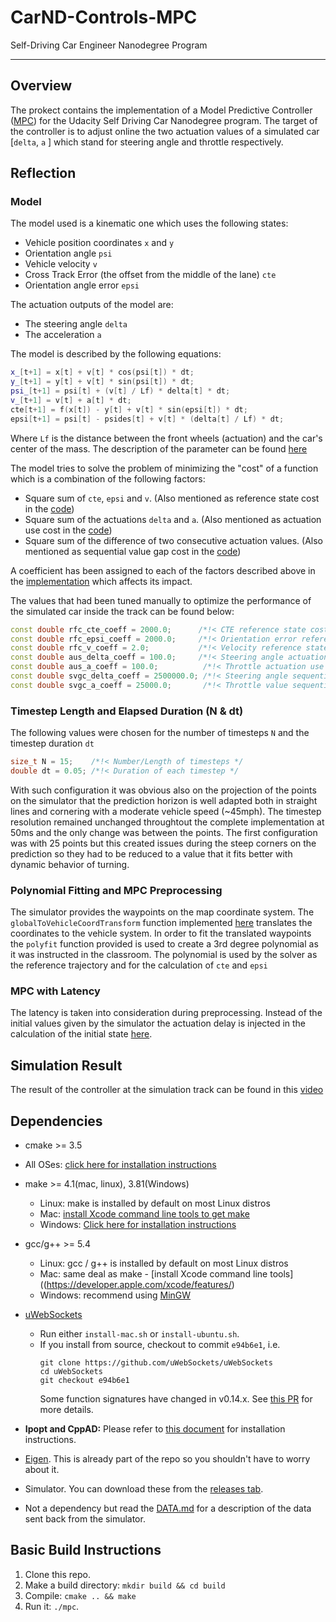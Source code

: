 # CarND-Controls-MPC
Self-Driving Car Engineer Nanodegree Program

---

## Overview

The prokect contains the implementation of a Model Predictive Controller ([MPC](https://en.wikipedia.org/wiki/Model_predictive_control)) for the Udacity Self Driving Car Nanodegree program. The target of the controller is to adjust online the two actuation values of a simulated car [`delta`, `a` ] which stand for steering angle and throttle respectively.

## Reflection

### Model

The model used is a kinematic one which uses the following states:

* Vehicle position coordinates `x` and `y` 
* Orientation angle `psi`
* Vehicle velocity `v`
* Cross Track Error (the offset from the middle of the lane) `cte`
* Orientation angle error `epsi`

The actuation outputs of the model are:

* The steering angle `delta`
* The acceleration `a`

The model is described by the following equations:

```cpp
x_[t+1] = x[t] + v[t] * cos(psi[t]) * dt;
y_[t+1] = y[t] + v[t] * sin(psi[t]) * dt;
psi_[t+1] = psi[t] + (v[t] / Lf) * delta[t] * dt;
v_[t+1] = v[t] + a[t] * dt;
cte[t+1] = f(x[t]) - y[t] + v[t] * sin(epsi[t]) * dt;
epsi[t+1] = psi[t] - psides[t] + v[t] * (delta[t] / Lf) * dt;
```

Where `Lf` is the distance between the front wheels (actuation) and the car's center of the mass. The description of the parameter can be found [here](./src/MPC.cpp#L12)

The model tries to solve the problem of minimizing the "cost" of a function which is a combination of the following factors:

* Square sum of `cte`, `epsi` and `v`. (Also mentioned as reference state cost in the [code](./src/MPC.cpp#L78))
* Square sum of the actuations `delta` and `a`. (Also mentioned as actuation use cost in the [code](./src/MPC.cpp#L86))
* Square sum of the difference of two consecutive actuation values. (Also mentioned as sequential value gap cost in the [code](./src/MPC.cpp#L93))

A coefficient has been assigned to each of the factors described above in the [implementation](./src/MPC.cpp#L48) which affects its impact.

The values that had been tuned manually to optimize the performance of the simulated car inside the track can be found below:

```cpp
const double rfc_cte_coeff = 2000.0;      /*!< CTE reference state cost coefficient */
const double rfc_epsi_coeff = 2000.0;     /*!< Orientation error reference state cost coefficient */
const double rfc_v_coeff = 2.0;           /*!< Velocity reference state cost coefficient */
const double aus_delta_coeff = 100.0;     /*!< Steering angle actuation use cost coefficient */
const double aus_a_coeff = 100.0;          /*!< Throttle actuation use cost coefficient */
const double svgc_delta_coeff = 2500000.0; /*!< Steering angle sequential value gap cost coeffiecient */
const double svgc_a_coeff = 25000.0;       /*!< Throttle value sequential gap cost coefficient */
```

### Timestep Length and Elapsed Duration (N & dt)

The following values were chosen for the number of timesteps `N` and the timestep duration `dt` 

```cpp
size_t N = 15;    /*!< Number/Length of timesteps */
double dt = 0.05; /*!< Duration of each timestep */
```
With such configuration it was obvious also on the projection of the points on the simulator that the prediction horizon is well adapted both in straight lines and cornering with a moderate vehicle speed (~45mph). The timestep resolution remained unchanged throughtout the complete implementation at 50ms and the only change was between the points. The first configuration was with 25 points but this created issues during the steep corners on the prediction so they had to be reduced to a value that it fits better with dynamic behavior of turning. 

### Polynomial Fitting and MPC Preprocessing

The simulator provides the waypoints on the map coordinate system. The `globalToVehicleCoordTransform` function implemented [here](./src/main.cpp#L69) translates the coordinates to the vehicle system. In order to fit the translated waypoints the `polyfit` function provided is used to create a 3rd degree polynomial as it was instructed in the classroom. The polynomial is used by the solver as the reference trajectory and for the calculation of `cte` and `epsi`

### MPC with Latency

The latency is taken into consideration during preprocessing. Instead of the initial values given by the simulator the actuation delay is injected in the calculation of the initial state [here](./src/main.cpp#L140).

## Simulation Result

The result of the controller at the simulation track can be found in this [video](./video/Final.mp4)


## Dependencies

* cmake >= 3.5
 * All OSes: [click here for installation instructions](https://cmake.org/install/)
* make >= 4.1(mac, linux), 3.81(Windows)
  * Linux: make is installed by default on most Linux distros
  * Mac: [install Xcode command line tools to get make](https://developer.apple.com/xcode/features/)
  * Windows: [Click here for installation instructions](http://gnuwin32.sourceforge.net/packages/make.htm)
* gcc/g++ >= 5.4
  * Linux: gcc / g++ is installed by default on most Linux distros
  * Mac: same deal as make - [install Xcode command line tools]((https://developer.apple.com/xcode/features/)
  * Windows: recommend using [MinGW](http://www.mingw.org/)
* [uWebSockets](https://github.com/uWebSockets/uWebSockets)
  * Run either `install-mac.sh` or `install-ubuntu.sh`.
  * If you install from source, checkout to commit `e94b6e1`, i.e.
    ```
    git clone https://github.com/uWebSockets/uWebSockets
    cd uWebSockets
    git checkout e94b6e1
    ```
    Some function signatures have changed in v0.14.x. See [this PR](https://github.com/udacity/CarND-MPC-Project/pull/3) for more details.

* **Ipopt and CppAD:** Please refer to [this document](https://github.com/udacity/CarND-MPC-Project/blob/master/install_Ipopt_CppAD.md) for installation instructions.
* [Eigen](http://eigen.tuxfamily.org/index.php?title=Main_Page). This is already part of the repo so you shouldn't have to worry about it.
* Simulator. You can download these from the [releases tab](https://github.com/udacity/self-driving-car-sim/releases).
* Not a dependency but read the [DATA.md](./DATA.md) for a description of the data sent back from the simulator.


## Basic Build Instructions

1. Clone this repo.
2. Make a build directory: `mkdir build && cd build`
3. Compile: `cmake .. && make`
4. Run it: `./mpc`.

